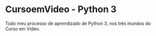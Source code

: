 # CursoemVideo - Python 3
 Todo meu processo de aprendizado de Python 3, nos três mundos do Curso em Vídeo.
